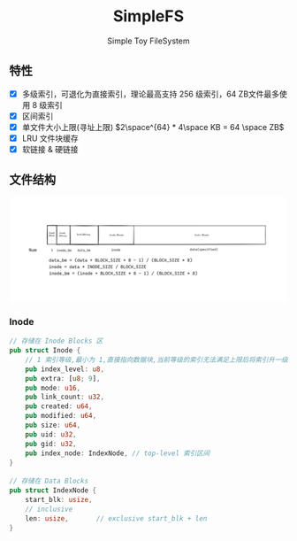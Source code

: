 <h1 align="center"> SimpleFS </h1>
<p align="center"> Simple Toy FileSystem </p>

## 特性

- [x] 多级索引，可退化为直接索引，理论最高支持 256 级索引，64 ZB文件最多使用 8 级索引
- [x] 区间索引
- [x] 单文件大小上限(寻址上限) $2\space^{64} * 4\space KB = 64 \space ZB$
- [x] LRU 文件块缓存
- [x] 软链接 & 硬链接

## 文件结构

![layout](imgs/layout.png)

### Inode

```rust
// 存储在 Inode Blocks 区
pub struct Inode {
    // 1 索引等级,最小为 1,直接指向数据块,当前等级的索引无法满足上限后将索引升一级,最高 255 级
    pub index_level: u8,
    pub extra: [u8; 9],
    pub mode: u16,
    pub link_count: u32,
    pub created: u64,
    pub modified: u64,
    pub size: u64,
    pub uid: u32,
    pub gid: u32,
    pub index_node: IndexNode, // top-level 索引区间
}

// 存储在 Data Blocks
pub struct IndexNode {
    start_blk: usize,
    // inclusive
    len: usize,       // exclusive start_blk + len
}
```